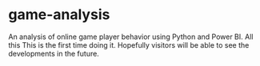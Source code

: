 # game-analysis
An analysis of online game player behavior using Python and Power BI.
All this This is the first time doing it. Hopefully visitors will be able to see the developments in the future.
